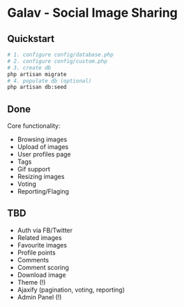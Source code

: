 # Galav - Social Image Sharing

## Quickstart

```sh
# 1. configure config/database.php
# 2. configure config/custom.php
# 3. create db
php artisan migrate
# 4. populate db (optional)
php artisan db:seed
```

## Done
Core functionality:
- Browsing images
- Upload of images
- User profiles page
- Tags
- Gif support
- Resizing images
- Voting
- Reporting/Flaging

## TBD
- Auth via FB/Twitter
- Related images
- Favourite images
- Profile points
- Comments
- Comment scoring
- Download image
- Theme (!)
- Ajaxify (pagination, voting, reporting)
- Admin Panel (!)
